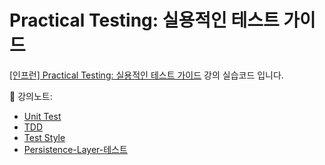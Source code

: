 # Practical Testing: 실용적인 테스트 가이드

[[인프런] Practical Testing: 실용적인 테스트 가이드](https://inf.run/Cjwu) 강의 실습코드 입니다.  
  
📙 강의노트:
  - [Unit Test](https://velog.io/@itonse/실용적인-테스트-가이드-강의-정리-UNIT-TEST)
  - [TDD](https://velog.io/@itonse/TDD)
  - [Test Style](https://velog.io/@itonse/Test-Style)
  - [Persistence-Layer-테스트](https://velog.io/@itonse/Persistence-Layer-테스트)
